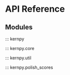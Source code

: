 # API Reference

## Modules

::: kernpy

::: kernpy.core

::: kernpy.util

::: kernpy.polish_scores



